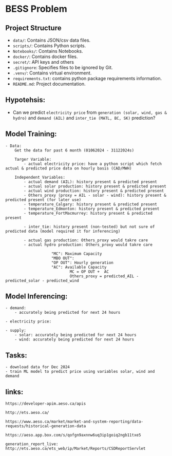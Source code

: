 # BESS Problem

## Project Structure

- `data/`: Contains JSON/csv data files.
- `scripts/`: Contains Python scripts.
- `Notebooks/`: Contains Notebooks.
- `docker/`: Contains docker files.
- `secret/`: API keys and others
- `.gitignore`: Specifies files to be ignored by Git.
- `.venv/`: Contains virtual environment.
- `requirements.txt`: contains python package requirements information.
- `README.md`: Project documentation.

## Hypotehsis:
- Can we predict `electricity price` from `generation (solar, wind, gas & hydro)` and `demand (AIL)` and `inter_tie (MATL, BC, SK)` prediction?

## Model Training: 
	- Data:
        Get the data for past 6 month (01062024 - 31122024s)

        Targer Variable:
            - actual electricity price: have a python script which fetch actual & predicted price data on hourly basis (CAD/MWH)

        Independent Variables:
            - actual demand (AIL): history present & predicted present
            - actual solar production: history present & predicted present
            - actual wind production: history present & predicted present
            - Others_proxy (proxy = AIL - solar - wind): history present & predicted present (for later use)
            - temperature_Calgary: history present & predicted present
            - temperature_Edmonton: history present & predicted present
            - temperature_FortMacmurrey: history present & predicted present

            - inter_tie: history present (non-tested) but not sure of predicted data (model required it for inferencing)

            - actual gas production: Others_proxy would takre care
            - actual hydro production: Others_proxy would takre care

                        "MC": Maximum Capacity
                        "MBO OUT": 
                        "OP OUT": Hourly generation
                        "AC": Available Capacity
                                MC = OP OUT +  AC 
                                Others_proxy = predicted_AIL - predicted_solar - predicted_wind

## Model Inferencing:
	- demand:
		- accurately being predicted for next 24 hours

	- electricity price:

	- supply:
		- solar: accurately being predicted for next 24 hours
		- wind: accurately being predicted for next 24 hours

## Tasks:
    - download data for Dec 2024
    - train ML model to predict price using variables solar, wind and demand

## links:

    https://developer-apim.aeso.ca/apis	

    http://ets.aeso.ca/

    https://www.aeso.ca/market/market-and-system-reporting/data-requests/historical-generation-data

    https://aeso.app.box.com/s/qofgn9axnnw6uq3ip1goiq2ngb11txe5

    generation_report_live: http://ets.aeso.ca/ets_web/ip/Market/Reports/CSDReportServlet
